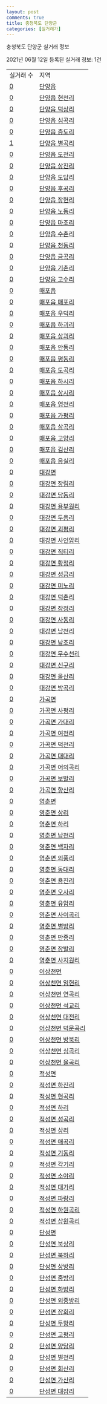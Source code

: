 ```yaml
---
layout: post
comments: true
title: 충청북도 단양군
categories: [실거래가]
---
```


충청북도 단양군 실거래 정보

2021년 06월 12일 등록된 실거래 정보: 1건


<table>
  <tr>
    <td>실거래 수</td>
    <td>지역</td>
  </tr>

  
  <tr>
    <td><a href="4380025000.html">0</a></td>
    <td><a href="4380025000.html">단양읍</a></td>
  </tr>
    

  <tr>
    <td><a href="4380025021.html">0</a></td>
    <td><a href="4380025021.html">단양읍 현천리</a></td>
  </tr>
    

  <tr>
    <td><a href="4380025022.html">0</a></td>
    <td><a href="4380025022.html">단양읍 덕상리</a></td>
  </tr>
    

  <tr>
    <td><a href="4380025023.html">0</a></td>
    <td><a href="4380025023.html">단양읍 심곡리</a></td>
  </tr>
    

  <tr>
    <td><a href="4380025024.html">0</a></td>
    <td><a href="4380025024.html">단양읍 증도리</a></td>
  </tr>
    

  <tr>
    <td><a href="4380025025.html">1</a></td>
    <td><a href="4380025025.html">단양읍 별곡리</a></td>
  </tr>
    

  <tr>
    <td><a href="4380025026.html">0</a></td>
    <td><a href="4380025026.html">단양읍 도전리</a></td>
  </tr>
    

  <tr>
    <td><a href="4380025027.html">0</a></td>
    <td><a href="4380025027.html">단양읍 상진리</a></td>
  </tr>
    

  <tr>
    <td><a href="4380025028.html">0</a></td>
    <td><a href="4380025028.html">단양읍 도담리</a></td>
  </tr>
    

  <tr>
    <td><a href="4380025029.html">0</a></td>
    <td><a href="4380025029.html">단양읍 후곡리</a></td>
  </tr>
    

  <tr>
    <td><a href="4380025030.html">0</a></td>
    <td><a href="4380025030.html">단양읍 장현리</a></td>
  </tr>
    

  <tr>
    <td><a href="4380025031.html">0</a></td>
    <td><a href="4380025031.html">단양읍 노동리</a></td>
  </tr>
    

  <tr>
    <td><a href="4380025032.html">0</a></td>
    <td><a href="4380025032.html">단양읍 마조리</a></td>
  </tr>
    

  <tr>
    <td><a href="4380025033.html">0</a></td>
    <td><a href="4380025033.html">단양읍 수촌리</a></td>
  </tr>
    

  <tr>
    <td><a href="4380025034.html">0</a></td>
    <td><a href="4380025034.html">단양읍 천동리</a></td>
  </tr>
    

  <tr>
    <td><a href="4380025035.html">0</a></td>
    <td><a href="4380025035.html">단양읍 금곡리</a></td>
  </tr>
    

  <tr>
    <td><a href="4380025036.html">0</a></td>
    <td><a href="4380025036.html">단양읍 기촌리</a></td>
  </tr>
    

  <tr>
    <td><a href="4380025037.html">0</a></td>
    <td><a href="4380025037.html">단양읍 고수리</a></td>
  </tr>
    

  <tr>
    <td><a href="4380025300.html">0</a></td>
    <td><a href="4380025300.html">매포읍</a></td>
  </tr>
    

  <tr>
    <td><a href="4380025321.html">0</a></td>
    <td><a href="4380025321.html">매포읍 매포리</a></td>
  </tr>
    

  <tr>
    <td><a href="4380025322.html">0</a></td>
    <td><a href="4380025322.html">매포읍 우덕리</a></td>
  </tr>
    

  <tr>
    <td><a href="4380025324.html">0</a></td>
    <td><a href="4380025324.html">매포읍 하괴리</a></td>
  </tr>
    

  <tr>
    <td><a href="4380025325.html">0</a></td>
    <td><a href="4380025325.html">매포읍 상괴리</a></td>
  </tr>
    

  <tr>
    <td><a href="4380025326.html">0</a></td>
    <td><a href="4380025326.html">매포읍 안동리</a></td>
  </tr>
    

  <tr>
    <td><a href="4380025327.html">0</a></td>
    <td><a href="4380025327.html">매포읍 평동리</a></td>
  </tr>
    

  <tr>
    <td><a href="4380025328.html">0</a></td>
    <td><a href="4380025328.html">매포읍 도곡리</a></td>
  </tr>
    

  <tr>
    <td><a href="4380025329.html">0</a></td>
    <td><a href="4380025329.html">매포읍 하시리</a></td>
  </tr>
    

  <tr>
    <td><a href="4380025330.html">0</a></td>
    <td><a href="4380025330.html">매포읍 상시리</a></td>
  </tr>
    

  <tr>
    <td><a href="4380025331.html">0</a></td>
    <td><a href="4380025331.html">매포읍 영천리</a></td>
  </tr>
    

  <tr>
    <td><a href="4380025332.html">0</a></td>
    <td><a href="4380025332.html">매포읍 가평리</a></td>
  </tr>
    

  <tr>
    <td><a href="4380025333.html">0</a></td>
    <td><a href="4380025333.html">매포읍 삼곡리</a></td>
  </tr>
    

  <tr>
    <td><a href="4380025334.html">0</a></td>
    <td><a href="4380025334.html">매포읍 고양리</a></td>
  </tr>
    

  <tr>
    <td><a href="4380025335.html">0</a></td>
    <td><a href="4380025335.html">매포읍 김산리</a></td>
  </tr>
    

  <tr>
    <td><a href="4380025336.html">0</a></td>
    <td><a href="4380025336.html">매포읍 응실리</a></td>
  </tr>
    

  <tr>
    <td><a href="4380031000.html">0</a></td>
    <td><a href="4380031000.html">대강면</a></td>
  </tr>
    

  <tr>
    <td><a href="4380031021.html">0</a></td>
    <td><a href="4380031021.html">대강면 장림리</a></td>
  </tr>
    

  <tr>
    <td><a href="4380031023.html">0</a></td>
    <td><a href="4380031023.html">대강면 당동리</a></td>
  </tr>
    

  <tr>
    <td><a href="4380031024.html">0</a></td>
    <td><a href="4380031024.html">대강면 용부원리</a></td>
  </tr>
    

  <tr>
    <td><a href="4380031033.html">0</a></td>
    <td><a href="4380031033.html">대강면 두음리</a></td>
  </tr>
    

  <tr>
    <td><a href="4380031034.html">0</a></td>
    <td><a href="4380031034.html">대강면 괴평리</a></td>
  </tr>
    

  <tr>
    <td><a href="4380031035.html">0</a></td>
    <td><a href="4380031035.html">대강면 사인암리</a></td>
  </tr>
    

  <tr>
    <td><a href="4380031036.html">0</a></td>
    <td><a href="4380031036.html">대강면 직티리</a></td>
  </tr>
    

  <tr>
    <td><a href="4380031037.html">0</a></td>
    <td><a href="4380031037.html">대강면 황정리</a></td>
  </tr>
    

  <tr>
    <td><a href="4380031038.html">0</a></td>
    <td><a href="4380031038.html">대강면 성금리</a></td>
  </tr>
    

  <tr>
    <td><a href="4380031039.html">0</a></td>
    <td><a href="4380031039.html">대강면 미노리</a></td>
  </tr>
    

  <tr>
    <td><a href="4380031040.html">0</a></td>
    <td><a href="4380031040.html">대강면 덕촌리</a></td>
  </tr>
    

  <tr>
    <td><a href="4380031041.html">0</a></td>
    <td><a href="4380031041.html">대강면 장정리</a></td>
  </tr>
    

  <tr>
    <td><a href="4380031042.html">0</a></td>
    <td><a href="4380031042.html">대강면 사동리</a></td>
  </tr>
    

  <tr>
    <td><a href="4380031043.html">0</a></td>
    <td><a href="4380031043.html">대강면 남천리</a></td>
  </tr>
    

  <tr>
    <td><a href="4380031044.html">0</a></td>
    <td><a href="4380031044.html">대강면 남조리</a></td>
  </tr>
    

  <tr>
    <td><a href="4380031045.html">0</a></td>
    <td><a href="4380031045.html">대강면 무수천리</a></td>
  </tr>
    

  <tr>
    <td><a href="4380031046.html">0</a></td>
    <td><a href="4380031046.html">대강면 신구리</a></td>
  </tr>
    

  <tr>
    <td><a href="4380031047.html">0</a></td>
    <td><a href="4380031047.html">대강면 올산리</a></td>
  </tr>
    

  <tr>
    <td><a href="4380031048.html">0</a></td>
    <td><a href="4380031048.html">대강면 방곡리</a></td>
  </tr>
    

  <tr>
    <td><a href="4380032000.html">0</a></td>
    <td><a href="4380032000.html">가곡면</a></td>
  </tr>
    

  <tr>
    <td><a href="4380032021.html">0</a></td>
    <td><a href="4380032021.html">가곡면 사평리</a></td>
  </tr>
    

  <tr>
    <td><a href="4380032022.html">0</a></td>
    <td><a href="4380032022.html">가곡면 가대리</a></td>
  </tr>
    

  <tr>
    <td><a href="4380032023.html">0</a></td>
    <td><a href="4380032023.html">가곡면 여천리</a></td>
  </tr>
    

  <tr>
    <td><a href="4380032024.html">0</a></td>
    <td><a href="4380032024.html">가곡면 덕천리</a></td>
  </tr>
    

  <tr>
    <td><a href="4380032025.html">0</a></td>
    <td><a href="4380032025.html">가곡면 대대리</a></td>
  </tr>
    

  <tr>
    <td><a href="4380032026.html">0</a></td>
    <td><a href="4380032026.html">가곡면 어의곡리</a></td>
  </tr>
    

  <tr>
    <td><a href="4380032027.html">0</a></td>
    <td><a href="4380032027.html">가곡면 보발리</a></td>
  </tr>
    

  <tr>
    <td><a href="4380032028.html">0</a></td>
    <td><a href="4380032028.html">가곡면 향산리</a></td>
  </tr>
    

  <tr>
    <td><a href="4380033000.html">0</a></td>
    <td><a href="4380033000.html">영춘면</a></td>
  </tr>
    

  <tr>
    <td><a href="4380033021.html">0</a></td>
    <td><a href="4380033021.html">영춘면 상리</a></td>
  </tr>
    

  <tr>
    <td><a href="4380033022.html">0</a></td>
    <td><a href="4380033022.html">영춘면 하리</a></td>
  </tr>
    

  <tr>
    <td><a href="4380033023.html">0</a></td>
    <td><a href="4380033023.html">영춘면 남천리</a></td>
  </tr>
    

  <tr>
    <td><a href="4380033024.html">0</a></td>
    <td><a href="4380033024.html">영춘면 백자리</a></td>
  </tr>
    

  <tr>
    <td><a href="4380033025.html">0</a></td>
    <td><a href="4380033025.html">영춘면 의풍리</a></td>
  </tr>
    

  <tr>
    <td><a href="4380033026.html">0</a></td>
    <td><a href="4380033026.html">영춘면 동대리</a></td>
  </tr>
    

  <tr>
    <td><a href="4380033027.html">0</a></td>
    <td><a href="4380033027.html">영춘면 용진리</a></td>
  </tr>
    

  <tr>
    <td><a href="4380033028.html">0</a></td>
    <td><a href="4380033028.html">영춘면 오사리</a></td>
  </tr>
    

  <tr>
    <td><a href="4380033029.html">0</a></td>
    <td><a href="4380033029.html">영춘면 유암리</a></td>
  </tr>
    

  <tr>
    <td><a href="4380033030.html">0</a></td>
    <td><a href="4380033030.html">영춘면 사이곡리</a></td>
  </tr>
    

  <tr>
    <td><a href="4380033031.html">0</a></td>
    <td><a href="4380033031.html">영춘면 별방리</a></td>
  </tr>
    

  <tr>
    <td><a href="4380033032.html">0</a></td>
    <td><a href="4380033032.html">영춘면 만종리</a></td>
  </tr>
    

  <tr>
    <td><a href="4380033033.html">0</a></td>
    <td><a href="4380033033.html">영춘면 장발리</a></td>
  </tr>
    

  <tr>
    <td><a href="4380033034.html">0</a></td>
    <td><a href="4380033034.html">영춘면 사지원리</a></td>
  </tr>
    

  <tr>
    <td><a href="4380034000.html">0</a></td>
    <td><a href="4380034000.html">어상천면</a></td>
  </tr>
    

  <tr>
    <td><a href="4380034021.html">0</a></td>
    <td><a href="4380034021.html">어상천면 임현리</a></td>
  </tr>
    

  <tr>
    <td><a href="4380034022.html">0</a></td>
    <td><a href="4380034022.html">어상천면 연곡리</a></td>
  </tr>
    

  <tr>
    <td><a href="4380034023.html">0</a></td>
    <td><a href="4380034023.html">어상천면 석교리</a></td>
  </tr>
    

  <tr>
    <td><a href="4380034024.html">0</a></td>
    <td><a href="4380034024.html">어상천면 대전리</a></td>
  </tr>
    

  <tr>
    <td><a href="4380034025.html">0</a></td>
    <td><a href="4380034025.html">어상천면 덕문곡리</a></td>
  </tr>
    

  <tr>
    <td><a href="4380034026.html">0</a></td>
    <td><a href="4380034026.html">어상천면 방북리</a></td>
  </tr>
    

  <tr>
    <td><a href="4380034027.html">0</a></td>
    <td><a href="4380034027.html">어상천면 심곡리</a></td>
  </tr>
    

  <tr>
    <td><a href="4380034028.html">0</a></td>
    <td><a href="4380034028.html">어상천면 율곡리</a></td>
  </tr>
    

  <tr>
    <td><a href="4380035000.html">0</a></td>
    <td><a href="4380035000.html">적성면</a></td>
  </tr>
    

  <tr>
    <td><a href="4380035021.html">0</a></td>
    <td><a href="4380035021.html">적성면 하진리</a></td>
  </tr>
    

  <tr>
    <td><a href="4380035022.html">0</a></td>
    <td><a href="4380035022.html">적성면 현곡리</a></td>
  </tr>
    

  <tr>
    <td><a href="4380035023.html">0</a></td>
    <td><a href="4380035023.html">적성면 하리</a></td>
  </tr>
    

  <tr>
    <td><a href="4380035024.html">0</a></td>
    <td><a href="4380035024.html">적성면 성곡리</a></td>
  </tr>
    

  <tr>
    <td><a href="4380035025.html">0</a></td>
    <td><a href="4380035025.html">적성면 상리</a></td>
  </tr>
    

  <tr>
    <td><a href="4380035026.html">0</a></td>
    <td><a href="4380035026.html">적성면 애곡리</a></td>
  </tr>
    

  <tr>
    <td><a href="4380035027.html">0</a></td>
    <td><a href="4380035027.html">적성면 기동리</a></td>
  </tr>
    

  <tr>
    <td><a href="4380035028.html">0</a></td>
    <td><a href="4380035028.html">적성면 각기리</a></td>
  </tr>
    

  <tr>
    <td><a href="4380035029.html">0</a></td>
    <td><a href="4380035029.html">적성면 소야리</a></td>
  </tr>
    

  <tr>
    <td><a href="4380035030.html">0</a></td>
    <td><a href="4380035030.html">적성면 대가리</a></td>
  </tr>
    

  <tr>
    <td><a href="4380035031.html">0</a></td>
    <td><a href="4380035031.html">적성면 파랑리</a></td>
  </tr>
    

  <tr>
    <td><a href="4380035032.html">0</a></td>
    <td><a href="4380035032.html">적성면 하원곡리</a></td>
  </tr>
    

  <tr>
    <td><a href="4380035033.html">0</a></td>
    <td><a href="4380035033.html">적성면 상원곡리</a></td>
  </tr>
    

  <tr>
    <td><a href="4380036000.html">0</a></td>
    <td><a href="4380036000.html">단성면</a></td>
  </tr>
    

  <tr>
    <td><a href="4380036021.html">0</a></td>
    <td><a href="4380036021.html">단성면 북상리</a></td>
  </tr>
    

  <tr>
    <td><a href="4380036022.html">0</a></td>
    <td><a href="4380036022.html">단성면 북하리</a></td>
  </tr>
    

  <tr>
    <td><a href="4380036023.html">0</a></td>
    <td><a href="4380036023.html">단성면 상방리</a></td>
  </tr>
    

  <tr>
    <td><a href="4380036024.html">0</a></td>
    <td><a href="4380036024.html">단성면 중방리</a></td>
  </tr>
    

  <tr>
    <td><a href="4380036025.html">0</a></td>
    <td><a href="4380036025.html">단성면 하방리</a></td>
  </tr>
    

  <tr>
    <td><a href="4380036026.html">0</a></td>
    <td><a href="4380036026.html">단성면 외중방리</a></td>
  </tr>
    

  <tr>
    <td><a href="4380036027.html">0</a></td>
    <td><a href="4380036027.html">단성면 장회리</a></td>
  </tr>
    

  <tr>
    <td><a href="4380036028.html">0</a></td>
    <td><a href="4380036028.html">단성면 두항리</a></td>
  </tr>
    

  <tr>
    <td><a href="4380036029.html">0</a></td>
    <td><a href="4380036029.html">단성면 고평리</a></td>
  </tr>
    

  <tr>
    <td><a href="4380036030.html">0</a></td>
    <td><a href="4380036030.html">단성면 양당리</a></td>
  </tr>
    

  <tr>
    <td><a href="4380036031.html">0</a></td>
    <td><a href="4380036031.html">단성면 벌천리</a></td>
  </tr>
    

  <tr>
    <td><a href="4380036032.html">0</a></td>
    <td><a href="4380036032.html">단성면 회산리</a></td>
  </tr>
    

  <tr>
    <td><a href="4380036033.html">0</a></td>
    <td><a href="4380036033.html">단성면 가산리</a></td>
  </tr>
    

  <tr>
    <td><a href="4380036034.html">0</a></td>
    <td><a href="4380036034.html">단성면 대잠리</a></td>
  </tr>
    


</table>
    